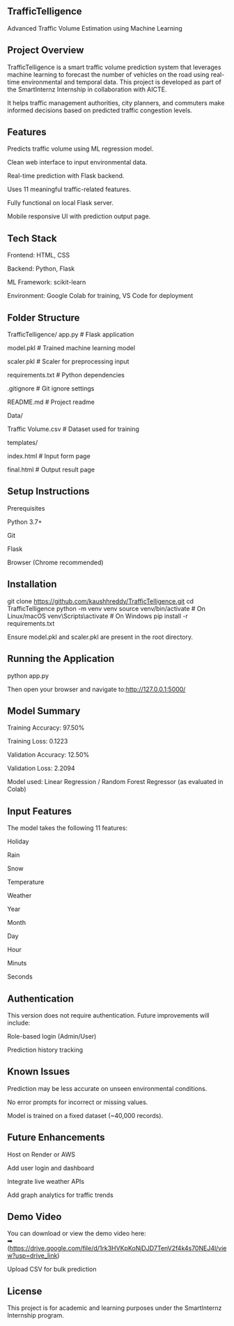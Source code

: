 TrafficTelligence
--------------------------------------------------------------
Advanced Traffic Volume Estimation using Machine Learning

Project Overview
--------------------------------------------------------------
TrafficTelligence is a smart traffic volume prediction system that leverages machine learning to forecast the number of vehicles on the road using real-time environmental and temporal data. This project is developed as part of the SmartInternz Internship in collaboration with AICTE.

It helps traffic management authorities, city planners, and commuters make informed decisions based on predicted traffic congestion levels.

Features
-------------------------------------------------------------
Predicts traffic volume using ML regression model.

Clean web interface to input environmental data.

Real-time prediction with Flask backend.

Uses 11 meaningful traffic-related features.

Fully functional on local Flask server.

Mobile responsive UI with prediction output page.

Tech Stack
------------------------------------------------------------
Frontend: HTML, CSS

Backend: Python, Flask

ML Framework: scikit-learn

Environment: Google Colab for training, VS Code for deployment

Folder Structure
-----------------------------------------------------------
TrafficTelligence/
app.py                    # Flask application

model.pkl                 # Trained machine learning model

scaler.pkl                # Scaler for preprocessing input

requirements.txt          # Python dependencies

 .gitignore                # Git ignore settings
 
 README.md                 # Project readme

 Data/
 
  Traffic Volume.csv    # Dataset used for training
  
 templates/
 
  index.html            # Input form page
  
  final.html            # Output result page

Setup Instructions
------------------------------------------------------------
Prerequisites

Python 3.7+

Git

Flask

Browser (Chrome recommended)

Installation
-----------------------------------------------------------
git clone https://github.com/kaushhreddy/TrafficTelligence.git
cd TrafficTelligence
python -m venv venv
source venv/bin/activate        # On Linux/macOS
venv\Scripts\activate           # On Windows
pip install -r requirements.txt

Ensure model.pkl and scaler.pkl are present in the root directory.

Running the Application
------------------------------------------------------------
python app.py

Then open your browser and navigate to:http://127.0.0.1:5000/

Model Summary
------------------------------------------------------------
Training Accuracy: 97.50%

Training Loss: 0.1223

Validation Accuracy: 12.50%

Validation Loss: 2.2094

Model used: Linear Regression / Random Forest Regressor (as evaluated in Colab)

Input Features
-------------------------------------------------------------
The model takes the following 11 features:

Holiday

Rain

Snow

Temperature

Weather

Year

Month

Day

Hour

Minuts

Seconds

Authentication
-------------------------------------------------------------------
This version does not require authentication. Future improvements will include:

Role-based login (Admin/User)

Prediction history tracking

Known Issues
---------------------------------------------------------------
Prediction may be less accurate on unseen environmental conditions.

No error prompts for incorrect or missing values.

Model is trained on a fixed dataset (~40,000 records).

Future Enhancements
-------------------------------------------------------------
Host on Render or AWS

Add user login and dashboard

Integrate live weather APIs

Add graph analytics for traffic trends

Demo Video
--------------------------------------------------------------
You can download or view the demo video here:  
➡ (https://drive.google.com/file/d/1rk3HVKpKoNjDJD7TenV2f4k4s70NEJ4l/view?usp=drive_link)


Upload CSV for bulk prediction

License
-----------------------------------------------------------
This project is for academic and learning purposes under the SmartInternz Internship program.

